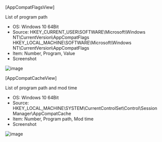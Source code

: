[AppCompatFlagsView]

List of program path

- OS: Windows 10 64Bit
- Source: HKEY_CURRENT_USER\SOFTWARE\Microsoft\Windows NT\CurrentVersion\AppCompatFlags  
HKEY_LOCAL_MACHINE\SOFTWARE\Microsoft\Windows NT\CurrentVersion\AppCompatFlags  
- Item: Number, Program, Value
- Screenshot  

![image](https://user-images.githubusercontent.com/69110090/95338643-1d323380-08ee-11eb-8eea-1bb011ccdcd4.png)   

[AppCompatCacheView]

List of program path and mod time

- OS: Windows 10 64Bit
- Source: HKEY_LOCAL_MACHINE\SYSTEM\CurrentControlSet\Control\Session Manager\AppCompatCache    
- Item: Number, Program path, Mod time
- Screenshot  

![image](https://user-images.githubusercontent.com/69110090/95340334-fb39b080-08ef-11eb-9908-82b9b71d6afa.png)

